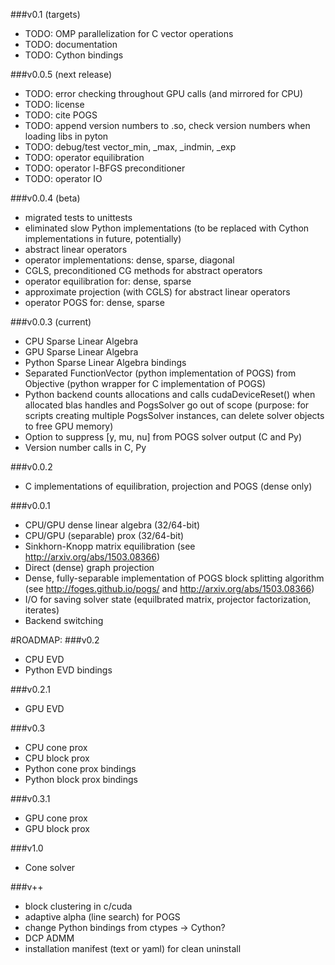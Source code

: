 ###v0.1 (targets)
- TODO: OMP parallelization for C vector operations
- TODO: documentation
- TODO: Cython bindings

###v0.0.5 (next release)
- TODO: error checking throughout GPU calls (and mirrored for CPU)
- TODO: license
- TODO: cite POGS
- TODO: append version numbers to .so, check version numbers when loading libs in pyton
- TODO: debug/test vector_min, _max, _indmin, _exp
- TODO: operator equilibration
- TODO: operator l-BFGS preconditioner
- TODO: operator IO

###v0.0.4 (beta)
- migrated tests to unittests
- eliminated slow Python implementations (to be replaced with Cython implementations in future, potentially)
- abstract linear operators
- operator implementations: dense, sparse, diagonal
- CGLS, preconditioned CG methods for abstract operators
- operator equilibration for: dense, sparse
- approximate projection (with CGLS) for abstract linear operators
- operator POGS for: dense, sparse


###v0.0.3 (current)
- CPU Sparse Linear Algebra
- GPU Sparse Linear Algebra
- Python Sparse Linear Algebra bindings
- Separated FunctionVector (python implementation of POGS) from Objective (python wrapper for C implementation of POGS)
- Python backend counts allocations and calls cudaDeviceReset() when allocated blas handles and PogsSolver go out of scope (purpose: for scripts creating multiple PogsSolver instances, can delete solver objects to free GPU memory)
- Option to suppress [y, mu, nu] from POGS solver output (C and Py)
- Version number calls in C, Py

###v0.0.2
- C implementations of equilibration, projection and POGS (dense only)

###v0.0.1
- CPU/GPU dense linear algebra (32/64-bit)
- CPU/GPU (separable) prox (32/64-bit)
- Sinkhorn-Knopp matrix equilibration (see http://arxiv.org/abs/1503.08366)
- Direct (dense) graph projection
- Dense, fully-separable implementation of POGS block splitting algorithm (see http://foges.github.io/pogs/ and http://arxiv.org/abs/1503.08366)
- I/O for saving solver state (equilbrated matrix, projector factorization, iterates)
- Backend switching


#ROADMAP:
###v0.2
- CPU EVD
- Python EVD bindings

###v0.2.1
- GPU EVD

###v0.3
- CPU cone prox
- CPU block prox
- Python cone prox bindings
- Python block prox bindings

###v0.3.1
- GPU cone prox
- GPU block prox

###v1.0
- Cone solver

###v++
- block clustering in c/cuda
- adaptive alpha (line search) for POGS
- change Python bindings from ctypes -> Cython?
- DCP ADMM
- installation manifest (text or yaml) for clean uninstall